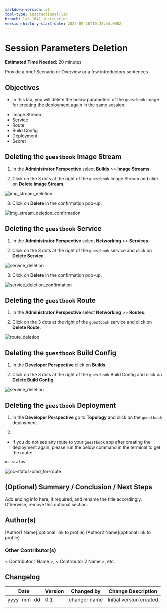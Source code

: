 ```yaml
---
markdown-version: v1
tool-type: instructional-lab
branch: lab-1641-instruction
version-history-start-date: 2022-09-28T10:22:44.000Z
---
```

# Session Parameters Deletion

**Estimated Time Needed:** 20 minutes

Provide a brief  Scenario or Overview or a few introductory sentences

## Objectives

* In this lab, you will delete the below parameters of the `guestbook` image for creating the deployment again in the same session.

- Image Stream
- Service
- Route
- Build Config
- Deployment
- Secret


## Deleting the `guestbook` Image Stream

1. In the **Administrator Perspective** select **Builds** >> **Image Streams**.

2. Click on the 3 dots at the right of the `guestbook` Image Stream and click on **Delete Image Stream**.

![img_stream_deletion](images/img_stream_deletion.jpg)

3. Click on **Delete** in the confirmation pop-up.

![img_stream_deletion_confirmation](images/img_stream_deletion_confirmation.jpg)


## Deleting the `guestbook` Service

1. In the **Administrator Perspective** select **Networking** >> **Services**.

2. Click on the 3 dots at the right of the `guestbook` service and click on **Delete Service**.

![service_deletion](images/service_deletion.jpg)

3. Click on **Delete** in the confirmation pop-up.

![service_deletion_confirmation](images/service_deletion_confirmation.jpg)

## Deleting the `guestbook` Route

1. In the **Administrator Perspective** select **Networking** >> **Routes**.

2. Click on the 3 dots at the right of the `guestbook` service and click on **Delete Route**.

![route_deletion](images/route_deletion.jpg)

## Deleting the `guestbook` Build Config

1. In the **Developer Perspective** click on **Builds**.

2. Click on the 3 dots at the right of the `guestbook` Build Config and click on **Delete Build Config**.

![service_deletion](images/service_deletion.jpg)


## Deleting the `guestbook` Deployment

1. In the **Developer Perspective** go to **Topology** and click on the `guestbook` deployment.

2. 










* If you do not see any route to your `guestbook` app  after creating the deployment again, please run the below command in the terminal to get the route:

```sh
oc status
```

![oc-status-cmd_for-route](images/oc-status-cmd_for-route.jpg)



## (Optional) Summary / Conclusion / Next Steps
Add ending info here, if required, and rename the title accordingly. Otherwise, remove this optional section.

## Author(s)
[Author1 Name](optional link to profile) 
[Author2 Name](optional link to profile) 

### Other Contributor(s) 
< Contributor 1 Name >, < Contributor 2 Name >, etc.

## Changelog
| Date | Version | Changed by | Change Description |
|------|--------|--------|---------|
| yyyy-mm-dd | 0.1 | changer name | Initial version created |
|   |   |   |   |
|   |   |   |   |
